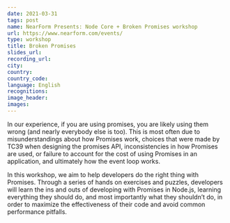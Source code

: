 ```yaml
---
date: 2021-03-31
tags: post
name: NearForm Presents: Node Core + Broken Promises workshop
url: https://www.nearform.com/events/
type: workshop
title: Broken Promises
slides_url:
recording_url: 
city: 
country: 
country_code: 
language: English
recognitions:
image_header:
images:
---
```


In our experience, if you are using promises, you are likely using them wrong (and nearly everybody else is too). This is most often due to misunderstandings about how Promises work, choices that were made by TC39 when designing the promises API, inconsistencies in how Promises are used, or failure to account for the cost of using Promises in an application, and ultimately how the event loop works.

In this workshop, we aim to help developers do the right thing with Promises. Through a series of hands on exercises and puzzles, developers will learn the ins and outs of developing with Promises in Node.js, learning everything they should do, and most importantly what they shouldn’t do, in order to maximize the effectiveness of their code and avoid common performance pitfalls.
